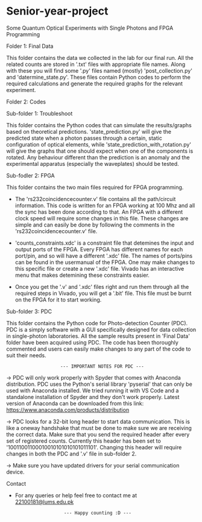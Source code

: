 # Senior-year-project
Some Quantum Optical Experiments with Single Photons and FPGA Programming

Folder 1: Final Data

This folder contains the data we collected in the lab for our final run. All the related counts are stored in '.txt' files
with appropriate file names. Along with these you will find some '.py' files named (mostly) 'post_collection.py' and
'datermine_state.py'. These files contain Python codes to perform the required calculations and generate the required graphs
for the relevant experiment.

Folder 2: Codes

Sub-folder 1: Troubleshoot

This folder contains the Python codes that can simulate the results/graphs based on theoretical predictions. 'state_prediction.py'
will give the predicted state when a photon passes through a certain, static configuration of optical elements, while
'state_prediction_with_rotation.py' will  give the graphs that one should expect when one of the components is rotated. Any
behaviour different than the prediction is an anomaly and the experimental apparatus (especially the waveplates) should be tested. 

Sub-fodler 2: FPGA

This folder contains the two main files required for FPGA programming.

- The 'rs232coincidencecounter.v' file contains all the path/circuit information. This code is written for an FPGA working at 
100 Mhz and all the sync has been done according to that. An FPGA with a different clock speed will require some changes in this
file. These changes are simple and can easily be done by following the comments in the 'rs232coincidencecounter.v' file.

- 'counts_constraints.xdc' is a constraint file that detemines the input and output ports of the FPGA. Every FPGA has different
names for each port/pin, and so will have a different '.xdc' file. The names of ports/pins can be found in the usermanual of the
FPGA. One may make changes to this specific file or create a new '.xdc' file. Vivado has an interactive menu that makes detemining
these constraints easier. 

- Once you get the '.v' and '.xdc' files right and run them through all the required steps in Vivado, you will get a '.bit' file.
This file must be burnt on the FPGA for it to start working.

Sub-folder 3: PDC

This folder contains the Python code for Photo-detection Counter (PDC). PDC is a simply software with a GUI specifically designed
for data collection in single-photon laboratories. All the sample results present in 'Final Data' folder have been acquired using
PDC. The code has been thoroughly commented and users can easily make changes to any part of the code to suit their needs.

						--- IMPORTANT NOTES FOR PDC ---

-> PDC will only work properly with Spyder that comes with Anaconda distribution. PDC uses the Python's serial library 'pyserial'
that can only be used with Anaconda installed. We tried running it with VS Code and a standalone installation of Spyder and
they don't work properly. Latest version of Anaconda can be downloaded from this link: https://www.anaconda.com/products/distribution

-> PDC looks for a 32-bit long header to start data communication. This is like a oneway handshake that must be done to make sure we
are receiving the correct data. Make sure that you send the required header after every set of registered counts. Currently
this header has been set to '10011001100010010101010101011101'. Changing this header will require changes in both the PDC and
'.v' file in sub-folder 2.

-> Make sure you have updated drivers for your serial communication device.

Contact

- For any queries or help feel free to contact me at 22100181@lums.edu.pk

						
						--- Happy counting :D ---
